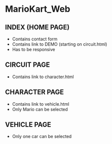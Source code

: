 # MarioKart_Web

## INDEX (HOME PAGE)
- Contains contact form
- Contains link to DEMO (starting on circuit.html)
- Has to be responsive

## CIRCUIT PAGE
- Contains link to character.html

## CHARACTER PAGE
- Contains link to vehicle.html
- Only Mario can be selected

## VEHICLE PAGE
-  Only one car can be selected